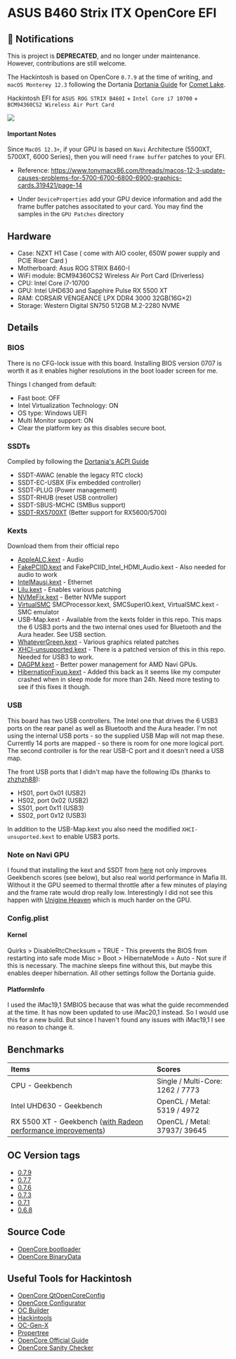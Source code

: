# ASUS B460 Strix ITX OpenCore EFI

## 🚨 Notifications

This is project is **DEPRECATED**, and no longer under maintenance. However, contributions are still welcome.

The Hackintosh is based on OpenCore `0.7.9` at the time of writing, and `macOS Monterey 12.3` following the Dortania [Dortania Guide](https://dortania.github.io/OpenCore-Install-Guide/) for [Comet Lake](https://dortania.github.io/OpenCore-Install-Guide/config.plist/comet-lake.html#starting-point).

Hackintosh EFI for `ASUS ROG STRIX B460I` + `Intel Core i7 10700` + `BCM94360CS2 Wireless Air Port Card`

![](https://raw.githubusercontent.com/yqlbu/asus-b460i-strix-oc-efi/master/assets/screenshot.png)

#### Important Notes

Since `MacOS 12.3+`, if your GPU is based on `Navi` Architecture (5500XT, 5700XT, 6000 Series), then you will need `frame buffer` patches to your EFI.

- Reference: https://www.tonymacx86.com/threads/macos-12-3-update-causes-problems-for-5700-6700-6800-6900-graphics-cards.319421/page-14

- Under `DeviceProperties` add your GPU device information and add the frame buffer patches associtated to your card. You may find the samples in the `GPU Patches` directory

## Hardware

* Case: NZXT H1 Case ( come with AIO cooler, 650W power supply and PCIE Riser Card )
* Motherboard: Asus ROG STRIX B460-I
* WiFi module: BCM94360CS2 Wireless Air Port Card (Driverless)
* CPU: Intel Core i7-10700
* GPU: Intel UHD630 and Sapphire Pulse RX 5500 XT
* RAM: CORSAIR VENGEANCE LPX DDR4 3000 32GB(16G×2)
* Storage: Western Digital SN750 512GB M.2-2280 NVME

## Details

### BIOS

There is no CFG-lock issue with this board. Installing BIOS version 0707 is worth it as it enables higher resolutions in the boot loader screen for me.

Things I changed from default:

* Fast boot: OFF
* Intel Virtualization Technology: ON
* OS type: Windows UEFI
* Multi Monitor support: ON
* Clear the platform key as this disables secure boot.

### SSDTs

Compiled by following the [Dortania's ACPI Guide](https://dortania.github.io/Getting-Started-With-ACPI/)

* SSDT-AWAC (enable the legacy RTC clock)
* SSDT-EC-USBX (Fix embedded controller)
* SSDT-PLUG (Power management)
* SSDT-RHUB (reset USB controller)
* SSDT-SBUS-MCHC (SMBus support)
* [SSDT-RX5700XT](https://www.tonymacx86.com/threads/amd-radeon-performance-enhanced-ssdt.296555/) (Better support for RX5600/5700)

### Kexts

Download them from their official repo

* [AppleALC.kext](https://github.com/acidanthera/AppleALC) - Audio
* [FakePCIID.kext](https://github.com/RehabMan/OS-X-Fake-PCI-ID) and FakePCIID_Intel_HDMI_Audio.kext - Also needed for audio to work
* [IntelMausi.kext](https://github.com/acidanthera/IntelMausi) - Ethernet
* [Lilu.kext](https://github.com/acidanthera/Lilu) - Enables various patching
* [NVMeFix.kext](https://github.com/acidanthera/NVMeFix) - Better NVMe support
* [VirtualSMC](https://github.com/acidanthera/VirtualSMC) SMCProcessor.kext, SMCSuperIO.kext, VirtualSMC.kext - SMC emulator
* USB-Map.kext - Available from the kexts folder in this repo. This maps the 6 USB3 ports and the two internal ones used for Bluetooth and the Aura header. See USB section.
* [WhateverGreen.kext](https://github.com/acidanthera/WhateverGreen) - Various graphics related patches
* [XHCI-unsupported.kext](https://github.com/RehabMan/OS-X-USB-Inject-All) - There is a patched version of this in this repo. Needed for USB3 to work.
* [DAGPM.kext](https://www.tonymacx86.com/threads/amd-radeon-performance-enhanced-ssdt.296555/) - Better power management for AMD Navi GPUs.
* [HibernationFixup.kext](https://github.com/acidanthera/HibernationFixup) - Added this back as it seems like my computer crashed when in sleep mode for more than 24h. Need more testing to see if this fixes it though.

### USB

This board has two USB controllers. The Intel one that drives the 6 USB3 ports on the rear panel as well as Bluetooth and the Aura header. I'm not using the internal USB ports - so the supplied USB Map will not map these. Currently 14 ports are mapped - so there is room for one more logical port. The second controller is for the rear USB-C port and it doesn't need a USB map.

The front USB ports that I didn't map have the following IDs (thanks to [zhzhzh88](https://www.reddit.com/r/hackintosh/comments/hbcdgq/asus_rog_strix_b460i_gaming_mobo_hackintosh/g8cmw5b?utm_source=share&utm_medium=web2x&context=3)):

* HS01, port 0x01 (USB2)
* HS02, port 0x02 (USB2)
* SS01, port 0x11 (USB3)
* SS02, port 0x12 (USB3)

In addition to the USB-Map.kext you also need the modified `XHCI-unsuported.kext` to enable USB3 ports.

### Note on Navi GPU

I found that installing the kext and SSDT from [here](https://www.tonymacx86.com/threads/amd-radeon-performance-enhanced-ssdt.296555/) not only improves Geekbench scores (see below), but also real world performance in Mafia III. Without it the GPU seemed to thermal throttle after a few minutes of playing and the frame rate would drop really low. Interestingly I did not see this happen with [Unigine Heaven](https://benchmark.unigine.com/heaven) which is much harder on the GPU.

### Config.plist

#### Kernel

 Quirks > DisableRtcChecksum = TRUE - This prevents the BIOS from restarting into safe mode
 Misc > Boot > HibernateMode = Auto - Not sure if this is necessary. The machine sleeps fine without this, but maybe this enables deeper hibernation.
 All other settings follow the Dortania guide.

#### PlatformInfo

I used the iMac19,1 SMBIOS because that was what the guide recommended at the time. It has now been updated to use iMac20,1 instead. So I would use this for a new build. But since I haven't found any issues with iMac19,1 I see no reason to change it. 

## Benchmarks

| Items                                                                                                                                            | Scores                           |
|:------------------------------------------------------------------------------------------------------------------------------------------------ |:-------------------------------- |
| CPU - Geekbench                                                                                                                                  | Single / Multi-Core: 1262 / 7773 |
| Intel UHD630 - Geekbench                                                                                                                         | OpenCL / Metal: 5319 / 4972      |
| RX 5500 XT - Geekbench ([with Radeon performance improvements](https://www.tonymacx86.com/threads/amd-radeon-performance-enhanced-ssdt.296555/)) | OpenCL / Metal: 37937/ 39645     |

## OC Version tags

- [0.7.9](https://github.com/yqlbu/Hackintosh-EFI/releases/tag/v0.7.9)
- [0.7.7](https://github.com/yqlbu/Hackintosh-EFI/releases/tag/v0.7.7)
- [0.7.6](https://github.com/yqlbu/Hackintosh-EFI/releases/tag/v0.7.6)
- [0.7.3](https://github.com/yqlbu/Hackintosh-EFI/releases/tag/v0.7.3)
- [0.7.1](https://github.com/yqlbu/Hackintosh-EFI/releases/tag/v0.7.1)
- [0.6.8](https://github.com/yqlbu/Hackintosh-EFI/releases/tag/v0.6.8)

## Source Code

- [OpenCore bootloader](https://github.com/acidanthera/OpenCorePkg)
- [OpenCore BinaryData](https://github.com/acidanthera/OcBinaryData)

## Useful Tools for Hackintosh

- [OpenCore QtOpenCoreConfig](https://github.com/ic005k/QtOpenCoreConfig)
- [OpenCore Configurator](https://mackie100projects.altervista.org/opencore-configurator/)
- [OC Builder](https://github.com/Pavo-IM/ocbuilder)
- [Hackintools](https://github.com/headkaze/Hackintool)
- [OC-Gen-X](https://github.com/Pavo-IM/OC-Gen-X)
- [Propertree](https://github.com/corpnewt/ProperTree)
- [OpenCore Official Guide](https://dortania.github.io/OpenCore-Install-Guide/)
- [OpenCore Sanity Checker](https://opencore.slowgeek.com/)
